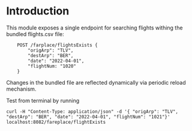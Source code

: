 # Introduction

This module exposes a single endpoint for searching flights withing the bundled flights.csv file:

```
    POST /farplace/flightsExists { 
        "origArp": "TLV",
        "destArp": "BER", 
        "date": "2022-04-01", 
        "flightNum: "1020"
    }
```

Changes in the bundled file are reflected dynamically via periodic reload mechanism.

Test from terminal by running 
```
curl -H "Content-Type: application/json" -d '{ "origArp": "TLV", "destArp": "BER", "date": "2022-04-01", "flightNum": "1021"}' localhost:8082/fareplace/flightExists
```